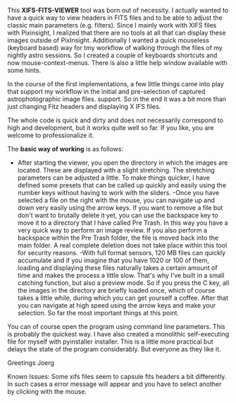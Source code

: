 This **XIFS-FITS-VIEWER** tool was born out of necessity.
I actually wanted to have a quick way to view headers in FITS files and to be able to adjust the classic main parameters (e.g. filters). 
Since I mainly work with XIFS files with Pixinsight, I realized that there are no tools at all that can display these images outside of PixInsight.
Additionally I wanted a quick mouseless (keyboard based) way for tmy workflow of walking through the files of my nightly astro sessions. 
So I created a couple of keyboards shortcuts and now mouse-context-menus. There is also a little help window available with some hints.

In the course of the first implementations, a few little things came into play that support my workflow in the initial and pre-selection of captured astrophotographic image files.
support. So in the end it was a bit more than just changing Fitz headers and displaying X IFS files.

The whole code is quick and dirty and does not necessarily correspond to high and development,
but it works quite well so far. If you like, you are welcome to professionalize it.

The **basic way of working** is as follows:

- After starting the viewer, you open the directory in which the images are located.
These are displayed with a slight stretching. The stretching parameters can be adjusted a little. To make things quicker, I have defined some presets that can be called up quickly and easily using the number keys without having to work with the sliders.
-Once you have selected a file on the right with the mouse, you can navigate up and down very easily using the arrow keys. If you want to remove a file but don't want to brutally delete it yet, you can use the backspace key to move it to a directory that I have called Pre Trash. In this way you have a very quick way to perform an image review. If you also perform a backspace within the Pre Trash folder, the file is moved back into the main folder. A real complete deletion does not take place within this tool for security reasons.
-With full format sensors, 120 MB files can quickly accumulate and if you imagine that you have 1020 or 100 of them, loading and displaying these files naturally takes a certain amount of time and makes the process a little slow. That's why I've built in a small catching function, but also a preview mode. So if you press the C key, all the images in the directory are briefly loaded once, which of course takes a little while, during which you can get yourself a coffee. After that you can navigate at high speed using the arrow keys and make your selection.
So far the most important things at this point. 

You can of course open the program using command line parameters. This is probably the quickest way. 
I have also created a monolithic self-executing file for myself with pyinstaller installer. 
This is a little more practical but delays the state of the program considerably. But everyone as they like it.

Greetings
Joerg

Known Issues:
Some xifs files seem to capsule fits headers a bit differently. In such cases a error message will appear and you have to select another by clicking with the mouse.
